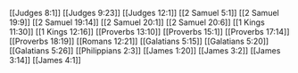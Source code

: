 [[Judges 8:1]]
[[Judges 9:23]]
[[Judges 12:1]]
[[2 Samuel 5:1]]
[[2 Samuel 19:9]]
[[2 Samuel 19:14]]
[[2 Samuel 20:1]]
[[2 Samuel 20:6]]
[[1 Kings 11:30]]
[[1 Kings 12:16]]
[[Proverbs 13:10]]
[[Proverbs 15:1]]
[[Proverbs 17:14]]
[[Proverbs 18:19]]
[[Romans 12:21]]
[[Galatians 5:15]]
[[Galatians 5:20]]
[[Galatians 5:26]]
[[Philippians 2:3]]
[[James 1:20]]
[[James 3:2]]
[[James 3:14]]
[[James 4:1]]
